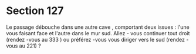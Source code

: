 # Section 127

Le passage débouche dans une autre cave , comportant deux
issues : l'une vous faisant face et l'autre dans le mur sud. Allez -
vous continuer tout droit (rendez -vous au 333 ) ou préférez -vous
vous diriger vers le sud (rendez -vous au 221) ?